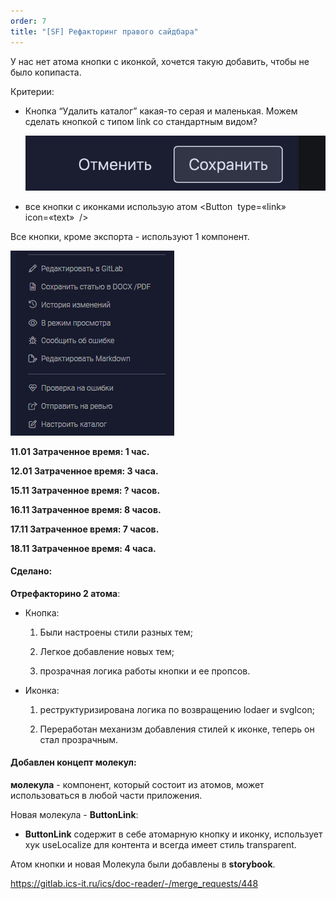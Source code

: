 ```yaml
---
order: 7
title: "[SF] Рефакторинг правого сайдбара"
---
```


У нас нет атома кнопки с иконкой, хочется такую добавить, чтобы не было копипаста.

Критерии:

-  Кнопка “Удалить каталог” какая-то серая и маленькая. Можем сделать кнопкой с типом link со стандартным видом?

   ![](./exists-in-source_0.png)

-  все кнопки с иконками использую атом <Button  type=«link» icon=«text»  />

Все кнопки, кроме экспорта - используют 1 компонент.

![](./button-fix_0.png "Кнопки")

**11\.01 Затраченное время: 1 час.**

**12\.01 Затраченное время: 3 часа.**

**15\.11 Затраченное время: ? часов.**

**16\.11 Затраченное время: 8 часов.**

**17\.11 Затраченное время: 7 часов.**

**18\.11 Затраченное время: 4 часа.**

#### Сделано:

**Отрефакторино 2 атома**:

-  Кнопка:

   1. Были настроены стили разных тем;

   2. Легкое добавление новых тем;

   3. прозрачная логика работы кнопки и ее пропсов.

-  Иконка:

   1. реструктуризирована логика по возвращению lodaer и svgIcon;

   2. Переработан механизм добавления стилей к иконке, теперь он стал прозрачным.



#### Добавлен концепт молекул:

**молекула** - компонент, который состоит из атомов, может использоваться в любой части приложения.

Новая молекула - **ButtonLink**:

-  **ButtonLink** содержит в себе атомарную кнопку и иконку, использует хук useLocalize для контента и всегда имеет стиль transparent.



Атом кнопки и новая Молекула были добавлены в **storybook**.



<https://gitlab.ics-it.ru/ics/doc-reader/-/merge_requests/448>